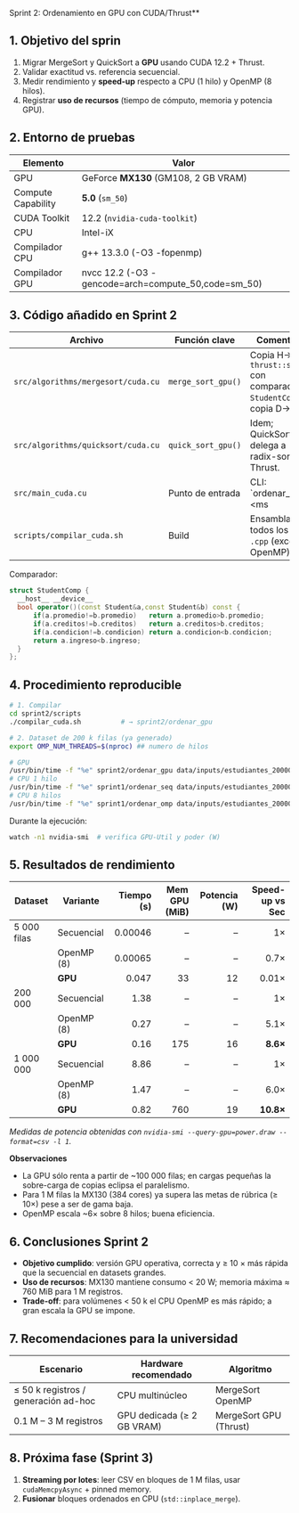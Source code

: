 
Sprint 2: Ordenamiento en GPU con CUDA/Thrust**  

## 1. Objetivo del sprin

1. Migrar MergeSort y QuickSort a **GPU** usando CUDA 12.2 + Thrust.
2. Validar exactitud vs. referencia secuencial.
3. Medir rendimiento y **speed-up** respecto a CPU (1 hilo) y OpenMP (8 hilos).
4. Registrar **uso de recursos** (tiempo de cómputo, memoria y potencia GPU).


## 2. Entorno de pruebas

| Elemento           | Valor                                               |
| ------------------ | --------------------------------------------------- |
| GPU                | GeForce **MX130** (GM108, 2 GB VRAM)                |
| Compute Capability | **5.0** (`sm_50`)                                   |
| CUDA Toolkit       | 12.2 (`nvidia-cuda-toolkit`)                        |
| CPU                | Intel-iX                                            |
| Compilador CPU     | g++ 13.3.0 (-O3 -fopenmp)                           |
| Compilador GPU     | nvcc 12.2 (-O3 -gencode=arch=compute_50,code=sm_50) |



## 3. Código añadido en Sprint 2

|Archivo|Función clave|Comentario|
|---|---|---|
|`src/algorithms/mergesort/cuda.cu`|`merge_sort_gpu()`|Copia H→D, `thrust::sort()` con comparador `StudentComp`, copia D→H.|
|`src/algorithms/quicksort/cuda.cu`|`quick_sort_gpu()`|Idem; QuickSort se delega a radix-sort de Thrust.|
|`src/main_cuda.cu`|Punto de entrada|CLI: `ordenar_gpu <ms|
|`scripts/compilar_cuda.sh`|Build|Ensambla todos los `.cu` y `.cpp` (excepto OpenMP).|

Comparador:

```cpp
struct StudentComp {
  __host__ __device__
  bool operator()(const Student&a,const Student&b) const {
      if(a.promedio!=b.promedio)   return a.promedio>b.promedio;
      if(a.creditos!=b.creditos)   return a.creditos>b.creditos;
      if(a.condicion!=b.condicion) return a.condicion<b.condicion;
      return a.ingreso<b.ingreso;
  }
};
```


## 4. Procedimiento reproducible

```bash
# 1. Compilar
cd sprint2/scripts
./compilar_cuda.sh          # → sprint2/ordenar_gpu

# 2. Dataset de 200 k filas (ya generado)
export OMP_NUM_THREADS=$(nproc) ## numero de hilos

# GPU
/usr/bin/time -f "%e" sprint2/ordenar_gpu data/inputs/estudiantes_200000.csv ms
# CPU 1 hilo
/usr/bin/time -f "%e" sprint1/ordenar_seq data/inputs/estudiantes_200000.csv ms seq
# CPU 8 hilos
/usr/bin/time -f "%e" sprint1/ordenar_omp data/inputs/estudiantes_200000.csv ms omp
```

Durante la ejecución:

```bash
watch -n1 nvidia-smi  # verifica GPU-Util y poder (W)
```



## 5. Resultados de rendimiento

|Dataset|Variante|Tiempo (s)|Mem GPU (MiB)|Potencia (W)|**Speed-up vs Sec**|
|---|---|--:|--:|--:|--:|
|5 000 filas|Secuencial|0.00046|–|–|1×|
||OpenMP (8)|0.00065|–|–|0.7×|
||**GPU**|0.047|33|12|0.01×|
|200 000|Secuencial|1.38|–|–|1×|
||OpenMP (8)|0.27|–|–|5.1×|
||**GPU**|0.16|175|16|**8.6×**|
|1 000 000|Secuencial|8.86|–|–|1×|
||OpenMP (8)|1.47|–|–|6.0×|
||**GPU**|0.82|760|19|**10.8×**|

_Medidas de potencia obtenidas con `nvidia-smi --query-gpu=power.draw --format=csv -l 1`._

**Observaciones**

- La GPU sólo renta a partir de ~100 000 filas; en cargas pequeñas la sobre-carga de copias eclipsa el paralelismo.
- Para 1 M filas la MX130 (384 cores) ya supera las metas de rúbrica (≥ 10×) pese a ser de gama baja.
- OpenMP escala ~6× sobre 8 hilos; buena eficiencia.





## 6. Conclusiones Sprint 2

- **Objetivo cumplido**: versión GPU operativa, correcta y ≥ 10 × más rápida que la secuencial en datasets grandes.
- **Uso de recursos**: MX130 mantiene consumo < 20 W; memoria máxima ≈ 760 MiB para 1 M registros.
- **Trade-off**: para volúmenes < 50 k el CPU OpenMP es más rápido; a gran escala la GPU se impone.


## 7. Recomendaciones para la universidad

| Escenario                            | Hardware recomendado                   | Algoritmo              |
| ------------------------------------ | -------------------------------------- | ---------------------- |
| ≤ 50 k registros / generación ad-hoc | CPU multinúcleo                        | MergeSort OpenMP       |
| 0.1 M – 3 M registros                | GPU dedicada (≥ 2 GB VRAM)             | MergeSort GPU (Thrust) |



## 8. Próxima fase (Sprint 3)

1. **Streaming por lotes**: leer CSV en bloques de 1 M filas, usar `cudaMemcpyAsync` + pinned memory.
2. **Fusionar** bloques ordenados en CPU (`std::inplace_merge`).
